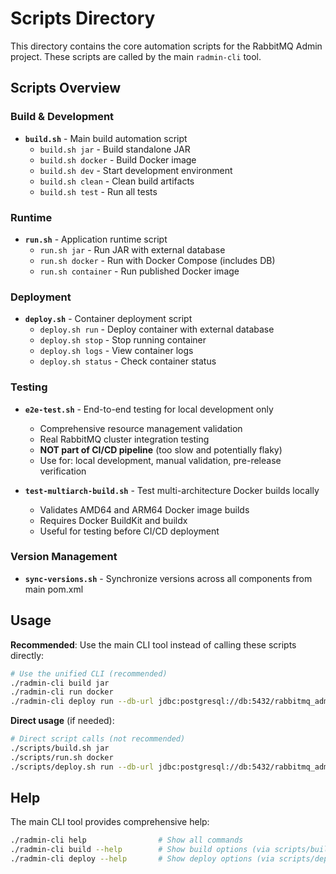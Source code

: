 # Scripts Directory

This directory contains the core automation scripts for the RabbitMQ Admin project. These scripts are called by the main `radmin-cli` tool.

## Scripts Overview

### Build & Development

- **`build.sh`** - Main build automation script
  - `build.sh jar` - Build standalone JAR
  - `build.sh docker` - Build Docker image
  - `build.sh dev` - Start development environment
  - `build.sh clean` - Clean build artifacts
  - `build.sh test` - Run all tests

### Runtime

- **`run.sh`** - Application runtime script
  - `run.sh jar` - Run JAR with external database
  - `run.sh docker` - Run with Docker Compose (includes DB)
  - `run.sh container` - Run published Docker image

### Deployment

- **`deploy.sh`** - Container deployment script
  - `deploy.sh run` - Deploy container with external database
  - `deploy.sh stop` - Stop running container
  - `deploy.sh logs` - View container logs
  - `deploy.sh status` - Check container status

### Testing

- **`e2e-test.sh`** - End-to-end testing for local development only
  - Comprehensive resource management validation
  - Real RabbitMQ cluster integration testing
  - **NOT part of CI/CD pipeline** (too slow and potentially flaky)
  - Use for: local development, manual validation, pre-release verification

- **`test-multiarch-build.sh`** - Test multi-architecture Docker builds locally
  - Validates AMD64 and ARM64 Docker image builds
  - Requires Docker BuildKit and buildx
  - Useful for testing before CI/CD deployment

### Version Management

- **`sync-versions.sh`** - Synchronize versions across all components from main pom.xml

## Usage

**Recommended**: Use the main CLI tool instead of calling these scripts directly:

```bash
# Use the unified CLI (recommended)
./radmin-cli build jar
./radmin-cli run docker
./radmin-cli deploy run --db-url jdbc:postgresql://db:5432/rabbitmq_admin --db-user admin --db-pass secret --jwt-secret my-secret
```

**Direct usage** (if needed):

```bash
# Direct script calls (not recommended)
./scripts/build.sh jar
./scripts/run.sh docker
./scripts/deploy.sh run --db-url jdbc:postgresql://db:5432/rabbitmq_admin --db-user admin --db-pass secret --jwt-secret my-secret
```

## Help

The main CLI tool provides comprehensive help:

```bash
./radmin-cli help                # Show all commands
./radmin-cli build --help        # Show build options (via scripts/build.sh --help)
./radmin-cli deploy --help       # Show deploy options (via scripts/deploy.sh --help)
```

